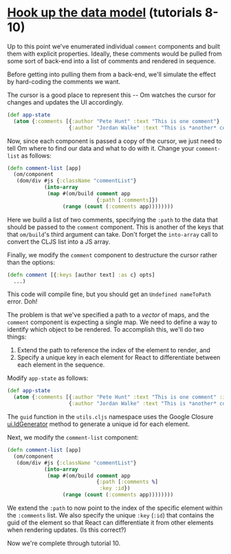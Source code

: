 # [Hook up the data model](http://facebook.github.io/react/docs/tutorial.html#hook-up-the-data-model) (tutorials 8-10)

Up to this point we've enumerated individual `comment` components and
built them with explicit properties. Ideally, these comments would be
pulled from some sort of back-end into a list of comments and rendered
in sequence.

Before getting into pulling them from a back-end, we'll simulate the
effect by hard-coding the comments we want.

The cursor is a good place to represent this -- Om watches the cursor
for changes and updates the UI accordingly.

```clojure
(def app-state
  (atom {:comments [{:author "Pete Hunt" :text "This is one comment"}
                    {:author "Jordan Walke" :text "This is *another* comment"}]}))
```

Now, since each component is passed a copy of the cursor, we just need
to tell Om where to find our data and what to do with it. Change your
`comment-list` as follows:

```clojure
(defn comment-list [app]
  (om/component
   (dom/div #js {:className "commentList"}
            (into-array
             (map #(om/build comment app
                             {:path [:comments]})
                  (range (count (:comments app))))))))
```

Here we build a list of two comments, specifying the `:path` to the
data that should be passed to the `comment` component. This is another
of the keys that that `om/build`'s third argument can take. Don't
forget the `into-array` call to convert the CLJS list into a JS array.

Finally, we modify the `comment` component to destructure the cursor
rather than the options:

```clojure
(defn comment [{:keys [author text] :as c} opts]
  ...)
```

This code will compile fine, but you should get an `Undefined
nameToPath` error. Doh!

The problem is that we've specified a path to a *vector* of maps, and
the `comment` component is expecting a single map. We need to define a
way to identify which object to be rendered. To accomplish this, we'll
do two things:

1. Extend the path to reference the index of the element to render, and
2. Specify a unique key in each element for React to differentiate
   between each element in the sequence.

Modify `app-state` as follows:

```clojure
(def app-state
  (atom {:comments [{:author "Pete Hunt" :text "This is one comment" :id (guid)}
                    {:author "Jordan Walke" :text "This is *another* comment" :id (guid)}]}))
```

The `guid` function in the `utils.cljs` namespace uses the Google
Closure
[ui.IdGenerator](http://docs.closure-library.googlecode.com/git/class_goog_ui_IdGenerator.html)
method to generate a unique id for each element.

Next, we modify the `comment-list` component:

```clojure
(defn comment-list [app]
  (om/component
   (dom/div #js {:className "commentList"}
            (into-array
             (map #(om/build comment app
                             {:path [:comments %]
                              :key :id})
                  (range (count (:comments app))))))))
```

We extend the `:path` to now point to the index of the specific
element within the `:comments` list. We also specify the unique `:key`
(`:id`) that contains the guid of the element so that React can
differentiate it from other elements when rendering updates. (Is this
correct?)

Now we're complete through tutorial 10.
